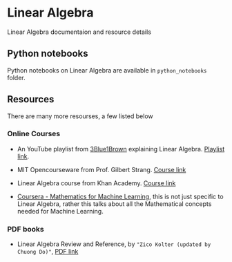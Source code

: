 # Linear Algebra

Linear Algebra documentaion and resource details

## Python notebooks

Python notebooks on Linear Algebra are available in `python_notebooks` folder.

## Resources

There are many more resourses, a few listed below

### Online Courses

* An YouTube playlist from [3Blue1Brown](http://www.3blue1brown.com/) explaining Linear Algebra. [Playlist link](https://youtu.be/kjBOesZCoqc).

* MIT Opencourseware from Prof. Gilbert Strang. [Course link](https://ocw.mit.edu/courses/mathematics/18-06-linear-algebra-spring-2010/)

* Linear Algebra course from Khan Academy. [Course link](https://www.khanacademy.org/math/linear-algebra)

* [Coursera - Mathematics for Machine Learning](https://www.coursera.org/specializations/mathematics-machine-learning), this is not just specific to Linear Algebra, rather this talks about all the Mathematical concepts needed for Machine Learning.

### PDF books

* Linear Algebra Review and Reference, by `"Zico Kolter (updated by Chuong Do)"`, [PDF link](pdfs/linear_algebra_review_and_reference.pdf)
